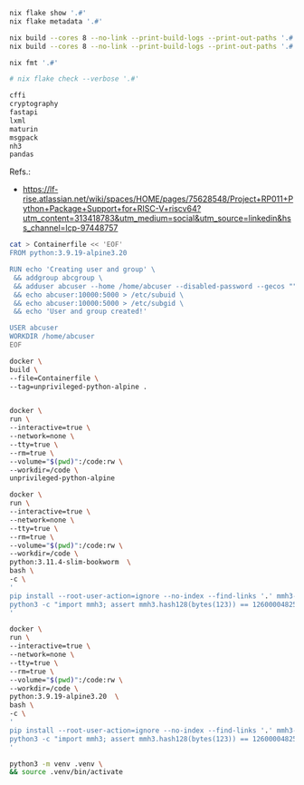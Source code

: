 


```bash
nix flake show '.#'
nix flake metadata '.#'

nix build --cores 8 --no-link --print-build-logs --print-out-paths '.#'
nix build --cores 8 --no-link --print-build-logs --print-out-paths '.#' --rebuild

nix fmt '.#'

# nix flake check --verbose '.#'
```


```bash
cffi
cryptography
fastapi
lxml
maturin
msgpack
nh3
pandas
```
Refs.:
- https://lf-rise.atlassian.net/wiki/spaces/HOME/pages/75628548/Project+RP011+Python+Package+Support+for+RISC-V+riscv64?utm_content=313418783&utm_medium=social&utm_source=linkedin&hss_channel=lcp-97448757








```bash
cat > Containerfile << 'EOF'
FROM python:3.9.19-alpine3.20

RUN echo 'Creating user and group' \
 && addgroup abcgroup \
 && adduser abcuser --home /home/abcuser --disabled-password --gecos "" --shell /bin/sh \
 && echo abcuser:10000:5000 > /etc/subuid \
 && echo abcuser:10000:5000 > /etc/subgid \
 && echo 'User and group created!'

USER abcuser
WORKDIR /home/abcuser
EOF

docker \
build \
--file=Containerfile \
--tag=unprivileged-python-alpine .


docker \
run \
--interactive=true \
--network=none \
--tty=true \
--rm=true \
--volume="$(pwd)":/code:rw \
--workdir=/code \
unprivileged-python-alpine
```


```bash
docker \
run \
--interactive=true \
--network=none \
--tty=true \
--rm=true \
--volume="$(pwd)":/code:rw \
--workdir=/code \
python:3.11.4-slim-bookworm  \
bash \
-c \
'
pip install --root-user-action=ignore --no-index --find-links '.' mmh3-4.1.0-cp311-cp311-linux_x86_64.whl
python3 -c "import mmh3; assert mmh3.hash128(bytes(123)) == 126000048256919600573431412872524959502"
'
```



```bash
docker \
run \
--interactive=true \
--network=none \
--tty=true \
--rm=true \
--volume="$(pwd)":/code:rw \
--workdir=/code \
python:3.9.19-alpine3.20  \
bash \
-c \
'
pip install --root-user-action=ignore --no-index --find-links '.' mmh3-4.1.0-cp311-cp311-linux_x86_64.whl
python3 -c "import mmh3; assert mmh3.hash128(bytes(123)) == 126000048256919600573431412872524959502"
'
```



```bash
python3 -m venv .venv \
&& source .venv/bin/activate
```
